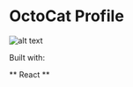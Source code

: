 # OctoCat Profile

![alt text](https://github.com/krissyness/octo-cat-profile/blob/main/screenshot.png?raw=true)

Built with:

** React **
